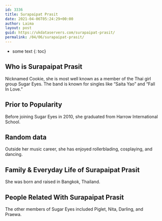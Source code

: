 ```yaml
---
id: 3336
title: Surapaipat Prasit
date: 2021-04-06T05:24:29+00:00
author: Laima
layout: post
guid: https://ukdataservers.com/surapaipat-prasit/
permalink: /04/06/surapaipat-prasit/
---
```


* some text
{: toc}


## Who is Surapaipat Prasit
                  
                  
                  
Nicknamed Cookie, she is most well known as a member of the Thai girl group Sugar Eyes. The band is known for singles like &#8220;Saita Yao&#8221; and &#8220;Fall In Love.&#8221; 
                  
              
            
              
            
                
                
                
## Prior to Popularity
                  
                  
                  
Before joining Sugar Eyes in 2010, she graduated from Harrow International School. 
                  
              
            
              
            
                
                
                
## Random data
                  
                  
                  
Outside her music career, she has enjoyed rollerblading, cosplaying, and dancing. 
                  
              
            
              
            
                
                
                
## Family & Everyday Life of Surapaipat Prasit
                  
                  
                  
She was born and raised in Bangkok, Thailand. 
                  
              
            
              
            
                
                
                
## People Related With Surapaipat Prasit
                  
                  
                  
The other members of Sugar Eyes included Piglet, Nita, Darling, and Praewa. 
                  
              
            
              
            
                
              
            
              
              
            
            
              
            
          
          
          